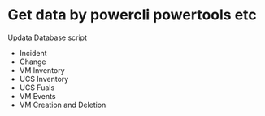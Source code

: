 # Get data by powercli powertools etc
Updata Database script
- Incident
- Change
- VM Inventory
- UCS Inventory
- UCS Fuals
- VM Events
- VM Creation and Deletion
